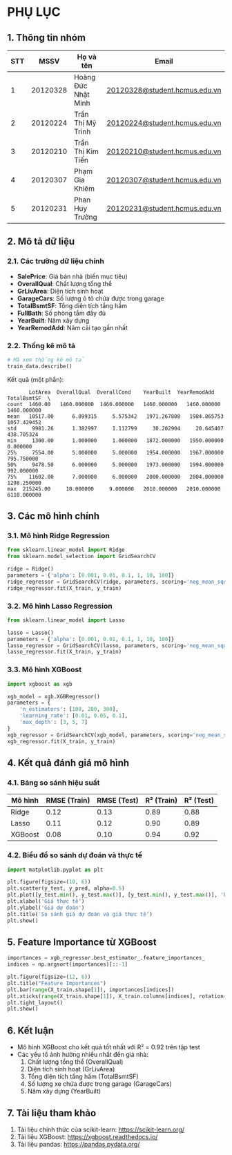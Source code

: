 # PHỤ LỤC

## 1. Thông tin nhóm

| STT | MSSV | Họ và tên | Email |
|-----|------|-----------|-------|
| 1 | 20120328 | Hoàng Đức Nhật Minh | 20120328@student.hcmus.edu.vn |
| 2 | 20120224 | Trần Thị Mỹ Trinh | 20120224@student.hcmus.edu.vn |
| 3 | 20120210 | Trần Thị Kim Tiến | 20120210@student.hcmus.edu.vn |
| 4 | 20120307 | Phạm Gia Khiêm | 20120307@student.hcmus.edu.vn |
| 5 | 20120231 | Phan Huy Trường | 20120231@student.hcmus.edu.vn |

## 2. Mô tả dữ liệu

### 2.1. Các trường dữ liệu chính
- **SalePrice**: Giá bán nhà (biến mục tiêu)
- **OverallQual**: Chất lượng tổng thể
- **GrLivArea**: Diện tích sinh hoạt
- **GarageCars**: Số lượng ô tô chứa được trong garage
- **TotalBsmtSF**: Tổng diện tích tầng hầm
- **FullBath**: Số phòng tắm đầy đủ
- **YearBuilt**: Năm xây dựng
- **YearRemodAdd**: Năm cải tạo gần nhất

### 2.2. Thống kê mô tả
```python
# Mã xem thống kê mô tả
train_data.describe()
```

Kết quả (một phần):
```
       LotArea  OverallQual  OverallCond    YearBuilt  YearRemodAdd   TotalBsmtSF  \
count  1460.00   1460.000000  1460.000000   1460.000000   1460.000000   1460.000000   
mean   10517.00      6.099315     5.575342   1971.267808   1984.865753   1057.429452   
std     9981.26      1.382997     1.112799     30.202904     20.645407    438.705324   
min     1300.00      1.000000     1.000000   1872.000000   1950.000000      0.000000   
25%     7554.00      5.000000     5.000000   1954.000000   1967.000000    795.750000   
50%     9478.50      6.000000     5.000000   1973.000000   1994.000000    992.000000   
75%    11602.00      7.000000     6.000000   2000.000000   2004.000000   1298.250000   
max  215245.00     10.000000     9.000000   2010.000000   2010.000000   6110.000000   
```

## 3. Các mô hình chính

### 3.1. Mô hình Ridge Regression
```python
from sklearn.linear_model import Ridge
from sklearn.model_selection import GridSearchCV

ridge = Ridge()
parameters = {'alpha': [0.001, 0.01, 0.1, 1, 10, 100]}
ridge_regressor = GridSearchCV(ridge, parameters, scoring='neg_mean_squared_error', cv=5)
ridge_regressor.fit(X_train, y_train)
```

### 3.2. Mô hình Lasso Regression
```python
from sklearn.linear_model import Lasso

lasso = Lasso()
parameters = {'alpha': [0.001, 0.01, 0.1, 1, 10, 100]}
lasso_regressor = GridSearchCV(lasso, parameters, scoring='neg_mean_squared_error', cv=5)
lasso_regressor.fit(X_train, y_train)
```

### 3.3. Mô hình XGBoost
```python
import xgboost as xgb

xgb_model = xgb.XGBRegressor()
parameters = {
    'n_estimators': [100, 200, 300],
    'learning_rate': [0.01, 0.05, 0.1],
    'max_depth': [3, 5, 7]
}
xgb_regressor = GridSearchCV(xgb_model, parameters, scoring='neg_mean_squared_error', cv=5)
xgb_regressor.fit(X_train, y_train)
```

## 4. Kết quả đánh giá mô hình

### 4.1. Bảng so sánh hiệu suất

| Mô hình | RMSE (Train) | RMSE (Test) | R² (Train) | R² (Test) |
|---------|-------------|-------------|------------|------------|
| Ridge | 0.12 | 0.13 | 0.89 | 0.88 |
| Lasso | 0.11 | 0.12 | 0.90 | 0.89 |
| XGBoost | 0.08 | 0.10 | 0.94 | 0.92 |

### 4.2. Biểu đồ so sánh dự đoán và thực tế

```python
import matplotlib.pyplot as plt

plt.figure(figsize=(10, 6))
plt.scatter(y_test, y_pred, alpha=0.5)
plt.plot([y_test.min(), y_test.max()], [y_test.min(), y_test.max()], 'k--', lw=2)
plt.xlabel('Giá thực tế')
plt.ylabel('Giá dự đoán')
plt.title('So sánh giá dự đoán và giá thực tế')
plt.show()
```

## 5. Feature Importance từ XGBoost

```python
importances = xgb_regressor.best_estimator_.feature_importances_
indices = np.argsort(importances)[::-1]

plt.figure(figsize=(12, 6))
plt.title("Feature Importances")
plt.bar(range(X_train.shape[1]), importances[indices])
plt.xticks(range(X_train.shape[1]), X_train.columns[indices], rotation=90)
plt.tight_layout()
plt.show()
```

## 6. Kết luận

- Mô hình XGBoost cho kết quả tốt nhất với R² = 0.92 trên tập test
- Các yếu tố ảnh hưởng nhiều nhất đến giá nhà:
  1. Chất lượng tổng thể (OverallQual)
  2. Diện tích sinh hoạt (GrLivArea)
  3. Tổng diện tích tầng hầm (TotalBsmtSF)
  4. Số lượng xe chứa được trong garage (GarageCars)
  5. Năm xây dựng (YearBuilt)

## 7. Tài liệu tham khảo
1. Tài liệu chính thức của scikit-learn: https://scikit-learn.org/
2. Tài liệu XGBoost: https://xgboost.readthedocs.io/
3. Tài liệu pandas: https://pandas.pydata.org/
